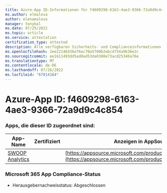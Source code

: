 ```yaml
---
title: Azure-App ID-Informationen für f4609298-6163-4ae3-9366-72a9d9c4c854
ms.author: elmalova
author: elenamalova
manager: tonybal
ms.date: 07/25/2022
ms.topic: article
ms.service: attestation
certification_type: attested
description: Alle verfügbaren Sicherheits- und Complianceinformationen für f4609298-6163-4ae3-9366-72a9d9c4c854.
ms.openlocfilehash: 2ee22146436e76ec70a5708b2ebc4754a9636e2c
ms.sourcegitcommit: ee1611493dd5ad0ad53da0380e73acd25340a76e
ms.translationtype: MT
ms.contentlocale: de-DE
ms.lasthandoff: 07/26/2022
ms.locfileid: "67014164"
---
```

# <a name="azure-app-id-f4609298-6163-4ae3-9366-72a9d9c4c854"></a>Azure-App ID: f4609298-6163-4ae3-9366-72a9d9c4c854


### <a name="apps-associated-with-this-id"></a>Apps, die dieser ID zugeordnet sind:
| **App-Name** | **Zertifiziert** | **Anzeigen in AppSource** |
|--------------|---------------|-----------------------|
| [SWOOP Analytics](../forward/WA200000877.md) |  | [https://appsource.microsoft.com/product/office/WA200000877](https://appsource.microsoft.com/product/office/WA200000877) |

### <a name="microsoft-365-app-compliance-status"></a>Microsoft 365 App Compliance-Status
- Herausgebernachweisstatus: Abgeschlossen
